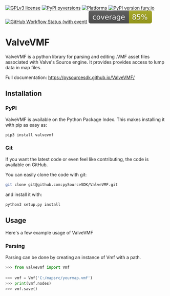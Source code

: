 [![GPLv3 license](https://img.shields.io/badge/License-GPLv3-blue.svg)](https://github.com/pySourceSDK/ValveVMF/blob/master/LICENSE.txt)
[![PyPI pyversions](https://img.shields.io/pypi/pyversions/valvevmf.svg)](https://pypi.python.org/pypi/valvevmf/)
[![Platforms](https://img.shields.io/badge/platform-Linux,_MacOS,_Windows-blue)]()
[![PyPI version fury.io](https://badge.fury.io/py/valvevmf.svg)](https://pypi.python.org/pypi/valvevmf/)
[![GitHub Workflow Status (with event)](https://github.com/pySourceSDK/ValveVMF/actions/workflows/tests.yml/badge.svg)]()
[![Test coverage](https://github.com/pySourceSDK/ValveVMF/blob/master/docs/source/coverage.svg "coverage")]()

# ValveVMF

ValveVMF is a python library for parsing and editing .VMF asset files associated with Valve's Source engine. It provides provides access to lump data in map files.

Full documentation: https://pysourcesdk.github.io/ValveVMF/

## Installation

### PyPI

ValveVMF is available on the Python Package Index. This makes installing it with pip as easy as:

```bash
pip3 install valvevmf
```

### Git

If you want the latest code or even feel like contributing, the code is available on GitHub.

You can easily clone the code with git:

```bash
git clone git@github.com:pySourceSDK/ValveVMF.git
```

and install it with:

```bash
python3 setup.py install
```

## Usage

Here's a few example usage of ValveVMF

### Parsing

Parsing can be done by creating an instance of Vmf with a path.

```python
>>> from valvevmf import Vmf

>>> vmf = Vmf('C:/mapsrc/yourmap.vmf')
>>> print(vmf.nodes)
>>> vmf.save()
```
